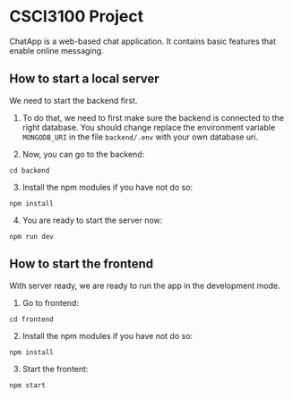 # CSCI3100 Project

ChatApp is a web-based chat application. It contains basic features that enable online messaging. 


## How to start a local server
We need to start the backend first. 

1. To do that, we need to first make sure the backend is connected to the right database. You should change replace the environment variable `MONGODB_URI` in the file `backend/.env` with your own database uri.

2. Now, you can go to the backend:
```
cd backend
```

3. Install the npm modules if you have not do so:
```
npm install
```

4. You are ready to start the server now:
```
npm run dev
```


## How to start the frontend
With server ready, we are ready to run the app in the development mode.

1. Go to frontend:
```
cd frontend
```

2. Install the npm modules if you have not do so:
```
npm install
```

3. Start the frontent:
```
npm start
```
